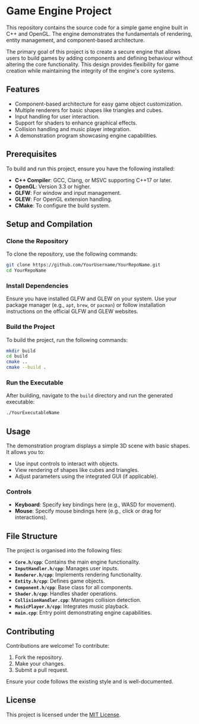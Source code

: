 # Game Engine Project

This repository contains the source code for a simple game engine built in C++ and OpenGL. The engine demonstrates the fundamentals of rendering, entity management, and component-based architecture.

The primary goal of this project is to create a secure engine that allows users to build games by adding components and defining behaviour without altering the core functionality. This design provides flexibility for game creation while maintaining the integrity of the engine's core systems.

## Features

- Component-based architecture for easy game object customization.
- Multiple renderers for basic shapes like triangles and cubes.
- Input handling for user interaction.
- Support for shaders to enhance graphical effects.
- Collision handling and music player integration.
- A demonstration program showcasing engine capabilities.

## Prerequisites

To build and run this project, ensure you have the following installed:

- **C++ Compiler**: GCC, Clang, or MSVC supporting C++17 or later.
- **OpenGL**: Version 3.3 or higher.
- **GLFW**: For window and input management.
- **GLEW**: For OpenGL extension handling.
- **CMake**: To configure the build system.

## Setup and Compilation

### Clone the Repository
To clone the repository, use the following commands:
```bash
git clone https://github.com/YourUsername/YourRepoName.git
cd YourRepoName
```

### Install Dependencies
Ensure you have installed GLFW and GLEW on your system. Use your package manager (e.g., `apt`, `brew`, or `pacman`) or follow installation instructions on the official GLFW and GLEW websites.

### Build the Project
To build the project, run the following commands:
```bash
mkdir build
cd build
cmake ..
cmake --build .
```

### Run the Executable
After building, navigate to the `build` directory and run the generated executable:
```bash
./YourExecutableName
```

## Usage

The demonstration program displays a simple 3D scene with basic shapes. It allows you to:

- Use input controls to interact with objects.
- View rendering of shapes like cubes and triangles.
- Adjust parameters using the integrated GUI (if applicable).

### Controls
- **Keyboard**: Specify key bindings here (e.g., WASD for movement).
- **Mouse**: Specify mouse bindings here (e.g., click or drag for interactions).

## File Structure

The project is organised into the following files:

- **`Core.h/cpp`**: Contains the main engine functionality.
- **`InputHandler.h/cpp`**: Manages user inputs.
- **`Renderer.h/cpp`**: Implements rendering functionality.
- **`Entity.h/cpp`**: Defines game objects.
- **`Component.h/cpp`**: Base class for all components.
- **`Shader.h/cpp`**: Handles shader operations.
- **`CollisionHandler.cpp`**: Manages collision detection.
- **`MusicPlayer.h/cpp`**: Integrates music playback.
- **`main.cpp`**: Entry point demonstrating engine capabilities.

## Contributing

Contributions are welcome! To contribute:

1. Fork the repository.
2. Make your changes.
3. Submit a pull request.

Ensure your code follows the existing style and is well-documented.

## License

This project is licensed under the [MIT License](LICENSE).
```
